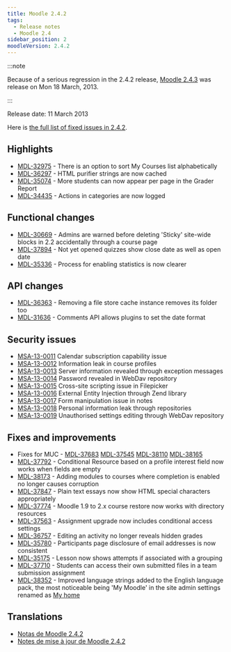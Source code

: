 ```yaml
---
title: Moodle 2.4.2
tags:
  - Release notes
  - Moodle 2.4
sidebar_position: 2
moodleVersion: 2.4.2
---
```



:::note

Because of a serious regression in the 2.4.2 release, [Moodle 2.4.3](./2.4.3.md) was release on Mon 18 March, 2013.

:::

Release date: 11 March 2013

Here is [the full list of fixed issues in 2.4.2](https://moodle.atlassian.net/secure/IssueNavigator!executeAdvanced.jspa?jqlQuery=project+%3D+mdl+AND+resolution+%3D+fixed+AND+fixVersion+in+%28%222.4.2%22%29+ORDER+BY+priority+DESC&runQuery=true&clear=true).

## Highlights

- [MDL-32975](https://moodle.atlassian.net/browse/MDL-32975) - There is an option to sort My Courses list alphabetically
- [MDL-36297](https://moodle.atlassian.net/browse/MDL-36297) - HTML purifier strings are now cached
- [MDL-35074](https://moodle.atlassian.net/browse/MDL-35074) - More students can now appear per page in the Grader Report
- [MDL-34435](https://moodle.atlassian.net/browse/MDL-34435) - Actions in categories are now logged

## Functional changes

- [MDL-30669](https://moodle.atlassian.net/browse/MDL-30669) - Admins are warned before deleting 'Sticky' site-wide blocks in 2.2 accidentally through a course page
- [MDL-37894](https://moodle.atlassian.net/browse/MDL-37894) - Not yet opened quizzes show close date as well as open date
- [MDL-35336](https://moodle.atlassian.net/browse/MDL-35336) - Process for enabling statistics is now clearer

## API changes

- [MDL-36363](https://moodle.atlassian.net/browse/MDL-36363) - Removing a file store cache instance removes its folder too
- [MDL-31636](https://moodle.atlassian.net/browse/MDL-31636) - Comments API allows plugins to set the date format

## Security issues

- [MSA-13-0011](https://moodle.org/mod/forum/discuss.php?d=225339) Calendar subscription capability issue
- [MSA-13-0012](https://moodle.org/mod/forum/discuss.php?d=225341) Information leak in course profiles
- [MSA-13-0013](https://moodle.org/mod/forum/discuss.php?d=225342) Server information revealed through exception messages
- [MSA-13-0014](https://moodle.org/mod/forum/discuss.php?d=225343) Password revealed in WebDav repository
- [MSA-13-0015](https://moodle.org/mod/forum/discuss.php?d=225344) Cross-site scripting issue in Filepicker
- [MSA-13-0016](https://moodle.org/mod/forum/discuss.php?d=225345) External Entity Injection through Zend library
- [MSA-13-0017](https://moodle.org/mod/forum/discuss.php?d=225346) Form manipulation issue in notes
- [MSA-13-0018](https://moodle.org/mod/forum/discuss.php?d=225347) Personal information leak through repositories
- [MSA-13-0019](https://moodle.org/mod/forum/discuss.php?d=225348) Unauthorised settings editing through WebDav repository

## Fixes and improvements

- Fixes for MUC - [MDL-37683](https://moodle.atlassian.net/browse/MDL-37683) [MDL-37545](https://moodle.atlassian.net/browse/MDL-37545) [MDL-38110](https://moodle.atlassian.net/browse/MDL-38110) [MDL-38165](https://moodle.atlassian.net/browse/MDL-38165)
- [MDL-37792](https://moodle.atlassian.net/browse/MDL-37792) - Conditional Resource based on a profile interest field now works when fields are empty
- [MDL-38173](https://moodle.atlassian.net/browse/MDL-38173) - Adding modules to courses where completion is enabled no longer causes corruption
- [MDL-37847](https://moodle.atlassian.net/browse/MDL-37847) - Plain text essays now show HTML special characters appropriately
- [MDL-37774](https://moodle.atlassian.net/browse/MDL-37774) - Moodle 1.9 to 2.x course restore now works with directory resources
- [MDL-37563](https://moodle.atlassian.net/browse/MDL-37563) - Assignment upgrade now includes conditional access settings
- [MDL-36757](https://moodle.atlassian.net/browse/MDL-36757) - Editing an activity no longer reveals hidden grades
- [MDL-35780](https://moodle.atlassian.net/browse/MDL-35780) - Participants page disclosure of email addresses is now consistent
- [MDL-35175](https://moodle.atlassian.net/browse/MDL-35175) - Lesson now shows attempts if associated with a grouping
- [MDL-37710](https://moodle.atlassian.net/browse/MDL-37710) - Students can access their own submitted files in a team submission assignment
- [MDL-38352](https://moodle.atlassian.net/browse/MDL-38352) - Improved language strings added to the English language pack, the most noticeable being 'My Moodle' in the site admin settings renamed as [My home](https://docs.moodle.org/en/My_home)

## Translations

- [Notas de Moodle 2.4.2](https://docs.moodle.org/es/Notas_de_Moodle_2.4.2)
- [Notes de mise à jour de Moodle 2.4.2](https://docs.moodle.org/fr/Notes_de_mise_à_jour_de_Moodle_2.4.2)
